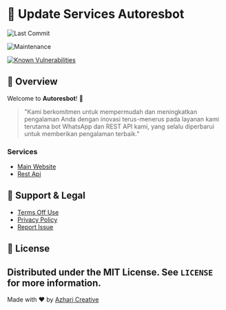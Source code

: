 # 🚀 Update Services Autoresbot

![Last Commit](https://img.shields.io/github/last-commit/autoresbot/update)

![Maintenance](https://img.shields.io/maintenance/yes/2024)

[![Known Vulnerabilities](https://snyk.io/test/github/autoresbot/update/badge.svg)](https://snyk.io/test/github/autoresbot/update)

## 📖 Overview

Welcome to **Autoresbot**! 🌟

> "Kami berkomitmen untuk mempermudah dan meningkatkan pengalaman Anda dengan inovasi terus-menerus pada layanan kami terutama bot WhatsApp dan REST API kami, yang selalu diperbarui untuk memberikan pengalaman terbaik."

### Services

- [Main Website](https://autoresbot.com/)
- [Rest Api](https://api.autoresbot.com/)

## 📝 Support & Legal

- [Terms Off Use](https://autoresbot.com/terms-of-use)
- [Privacy Policy](https://autoresbot.com/privacy-policy)
- [Report Issue](https://autoresbot.com/report-issue)

## 📄 License

## Distributed under the MIT License. See `LICENSE` for more information.

Made with ❤️ by [Azhari Creative](https://autoresbot.com/)
